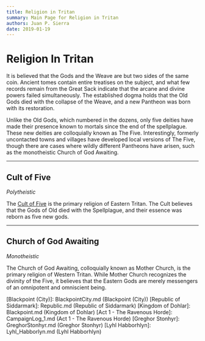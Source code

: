 ```yaml
---
title: Religion in Tritan
summary: Main Page for Religion in Tritan
authors: Juan P. Sierra
date: 2019-01-19
---
```


# Religion In Tritan

It is believed that the Gods and the Weave are but two sides of the same coin. Ancient tomes contain entire treatises on the subject, and what few records remain from the Great Sack indicate that the arcane and divine powers failed simultaneously. The established dogma holds that the Old Gods died with the collapse of the Weave, and a new Pantheon was born with its restoration.

Unlike the Old Gods, which numbered in the dozens, only five deities have made their presence known to mortals since the end of the spellplague. These new deities are colloquially known as The Five. Interestingly, formerly uncontacted towns and villages have developed local versions of The Five, though there are cases where wildly different Pantheons have arisen, such as the monotheistic Church of God Awaiting.

---

## Cult of Five

*Polytheistic*

The [Cult of Five][] is the primary religion of Eastern Tritan. The Cult believes that the Gods of Old died with the Spellplague, and their essence was reborn as five new gods.

---

## Church of God Awaiting

*Monotheistic*

The Church of God Awaiting, colloquially known as Mother Church, is the primary religion of Western Tritan. While Mother Church recognizes the divinity of the Five, it believes that the Eastern Gods are merely messengers of an omnipotent and omniscient being.


[Religion in Tritan]: Religion.md (Religion in Tritan)
[Book of Prophesy]: Prophesy.md (Book of Prophesy)
[Tritanian Calendar]: Calendar.md (Tritanian Calendar)
[Stonhyr's Speech at Noxwall]: StonhyrNoxwallSpeech.md (Stonhyr's Speech at Noxwall)
[Alchemist's Journal]: AlchemistJournal.md (Alchemist's Journal)
[Gnolls]: Gnolls.md (Gnolls)
[Timeline]: Timeline.md (Timeline)
[Cult of Five]: CultOfFive.md (Cult of Five)
[Gahrdynyr Trade House]: GahrdynyrTradeHouse.md (Gahrdynyr Trade House)
[Siddar City]: SiddarCity.md (Siddar City)
[Blackpoint (City)]: BlackpointCity.md (Blackpoint (City))
[Republic of Siddarmark]: Republic.md (Republic of Siddarmark)
[Kingdom of Dohlar]: Blackpoint.md (Kingdom of Dohlar)
[Act 1 - The Ravenous Horde]: CampaignLog_1.md (Act 1 - The Ravenous Horde)
[Greghor Stonhyr]: GreghorStonhyr.md (Greghor Stonhyr)
[Lyhl Habborhlyn]: Lyhl_Habborlyn.md (Lyhl Habborhlyn)